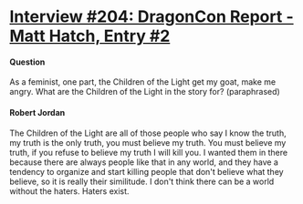 # [Interview #204: DragonCon Report - Matt Hatch, Entry #2](https://www.theoryland.com/intvmain.php?i=204#2)

#### Question

As a feminist, one part, the Children of the Light get my goat, make me angry. What are the Children of the Light in the story for? (paraphrased)

#### Robert Jordan

The Children of the Light are all of those people who say I know the truth, my truth is the only truth, you must believe my truth. You must believe my truth, if you refuse to believe my truth I will kill you. I wanted them in there because there are always people like that in any world, and they have a tendency to organize and start killing people that don't believe what they believe, so it is really their similitude. I don't think there can be a world without the haters. Haters exist.

